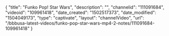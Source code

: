 {
    "title": "Funko Pop! Star Wars",
    "description": "",
    "channelid": "111091684",
    "videoid": "109961418",
    "date_created": "1502517373",
    "date_modified": "1504049173",
    "type": "captivate",
    "layout": "channelVideo",
    "url": "\/bbbusa-latest-videos\/funko-pop-star-wars-mp4-2-notes\/111091684-109961418"
}